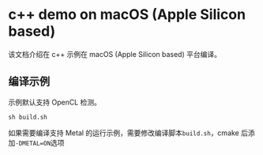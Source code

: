 # c++ demo on macOS (Apple Silicon based)
该文档介绍在 c++ 示例在 macOS (Apple Silicon based) 平台编译。

## 编译示例
示例默认支持 OpenCL 检测。
```
sh build.sh
```
如果需要编译支持 Metal 的运行示例，需要修改编译脚本```build.sh```，cmake 后添加```-DMETAL=ON```选项

